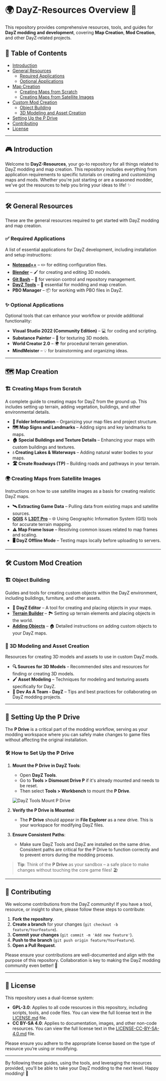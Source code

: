 # 🌍 DayZ-Resources Overview 🚀

This repository provides comprehensive resources, tools, and guides for **DayZ modding and development**, covering **Map Creation**, **Mod Creation**, and other DayZ-related projects.

## 📑 Table of Contents

- [Introduction](#introduction)
- [General Resources](#general-resources)
  - [Required Applications](#required-applications)
  - [Optional Applications](#optional-applications)
- [Map Creation](#map-creation)
  - [Creating Maps from Scratch](#creating-maps-from-scratch)
  - [Creating Maps from Satellite Images](#creating-maps-from-satellite-images)
- [Custom Mod Creation](#custom-mod-creation)
  - [Object Building](#object-building)
  - [3D Modeling and Asset Creation](#3d-modeling-and-asset-creation)
- [Setting Up the P Drive](#setting-up-the-p-drive)
- [Contributing](#contributing)
- [License](#license)

---

## 🎮 Introduction

Welcome to **DayZ-Resources**, your go-to repository for all things related to DayZ modding and map creation. This repository includes everything from application requirements to specific tutorials on creating and customizing maps and mods. Whether you're just starting or are a seasoned modder, we've got the resources to help you bring your ideas to life! ✨

---

## 🛠️ General Resources

These are the general resources required to get started with DayZ modding and map creation.

### ✅ Required Applications

A list of essential applications for DayZ development, including installation and setup instructions:

- [**Notepad++**](/tools/notepad_plus_plus/notepad_plus_plus.md) – ✏️ for editing configuration files.
- [**Blender**](/tools/blender/blender.md) – 🖌️ for creating and editing 3D models.
- [**Git Bash**](/tools/gitbash/gitbash_overview.md) – 🌳 for version control and repository management.
- [**DayZ Tools**](/tools/dayz_tools/DayZ_Tools_Overview.md) – 🔧 essential for modding and map creation.
- **PBO Manager** – 📦 for working with PBO files in DayZ.

### ✨ Optional Applications

Optional tools that can enhance your workflow or provide additional functionality:

- **Visual Studio 2022 (Community Edition)** – 💻 for coding and scripting.
- **Substance Painter** – 🎨 for texturing 3D models.
- **World Creator 2.0** – 🌍 for procedural terrain generation.
- **MindMeister** – 💡 for brainstorming and organizing ideas.

---

## 🗺️ Map Creation

### 🏗️ Creating Maps from Scratch

A complete guide to creating maps for DayZ from the ground up. This includes setting up terrain, adding vegetation, buildings, and other environmental details.

- **📂 Folder Information** – Organizing your map files and project structure.
- **🗺️ Map Signs and Landmarks** – Adding signs and key landmarks to maps.
- **🏠 Special Buildings and Texture Details** – Enhancing your maps with custom buildings and textures.
- **💧 Creating Lakes & Waterways** – Adding natural water bodies to your maps.
- **🛣️ Create Roadways (TP)** – Building roads and pathways in your terrain.

### 🌍 Creating Maps from Satellite Images

Instructions on how to use satellite images as a basis for creating realistic DayZ maps.

- **🛰️ Extracting Game Data** – Pulling data from existing maps and satellite sources.
- [**QGIS**](/tools/qgis/QGIS_Overview.md) & [**L3DT Pro**](/tools/l3dt/L3DT_Overview.md) – 🌐 Using Geographic Information System (GIS) tools for accurate terrain mapping.
- **⚠️ Map Frame Issue** – Resolving common issues related to map frames and scaling.
- **🖥️ DayZ Offline Mode** – Testing maps locally before uploading to servers.

---

## 🛠️ Custom Mod Creation

### 🏗️ Object Building

Guides and tools for creating custom objects within the DayZ environment, including buildings, furniture, and other assets.

- **🔧 DayZ Editor** – A tool for creating and placing objects in your maps.
- [**Terrain Builder**](/tools/dayz_tools/terrain_builder/Terrain_Builder_Overview.md) – 🏞️ Setting up terrain elements and placing objects in the world.
- [**Adding Objects**](/tools/dayz_tools/terrain_builder/Add_Objects.md) – 🏠 Detailed instructions on adding custom objects to your DayZ maps.

### 🎨 3D Modeling and Asset Creation

Resources for creating 3D models and assets to use in custom DayZ mods.

- **🔍 Sources for 3D Models** – Recommended sites and resources for finding or creating 3D models.
- **🖌️ Asset Modeling** – Techniques for modeling and texturing assets specifically for DayZ.
- **👥 Dev As A Team - DayZ** – Tips and best practices for collaborating on DayZ modding projects.

---

## 💾 Setting Up the P Drive

The **P Drive** is a critical part of the modding workflow, serving as your modding workspace where you can safely make changes to game files without affecting the original installation.

### 🛠️ How to Set Up the P Drive

1. **Mount the P Drive in DayZ Tools**:
   - Open **DayZ Tools**.
   - Go to **Tools > Dismount Drive P** if it's already mounted and needs to be reset.
   - Then select **Tools > Workbench** to mount the **P Drive**.
   
   ![DayZ Tools Mount P Drive](images/dayz_tools_p_drive_mount.png)

2. **Verify the P Drive is Mounted**:
   - The **P Drive** should appear in **File Explorer** as a new drive. This is your workspace for modifying DayZ files.

3. **Ensure Consistent Paths**:
   - Make sure DayZ Tools and DayZ are installed on the same drive. Consistent paths are critical for the P Drive to function correctly and to prevent errors during the modding process.

> **Tip**: Think of the **P Drive** as your sandbox – a safe place to make changes without touching the core game files! 🏖️

---

## 🤝 Contributing

We welcome contributions from the DayZ community! If you have a tool, resource, or insight to share, please follow these steps to contribute:

1. **Fork the repository**.
2. **Create a branch** for your changes (`git checkout -b feature/YourFeature`).
3. **Commit your changes** (`git commit -m 'Add new feature'`).
4. **Push to the branch** (`git push origin feature/YourFeature`).
5. **Open a Pull Request**.

Please ensure your contributions are well-documented and align with the purpose of this repository. Collaboration is key to making the DayZ modding community even better! 🌟

---

## 📜 License

This repository uses a dual-license system:

- **GPL-3.0**: Applies to all code resources in this repository, including scripts, tools, and code files. You can view the full license text in the [LICENSE.md](LICENSE.md) file.
- **CC BY-SA 4.0**: Applies to documentation, images, and other non-code resources. You can view the full license text in the [LICENSE-CC-BY-SA-4.0.md](LICENSE-CC-BY-SA-4.0.md) file.

Please ensure you adhere to the appropriate license based on the type of resource you’re using or modifying.

---

By following these guides, using the tools, and leveraging the resources provided, you'll be able to take your DayZ modding to the next level. Happy modding! 🎉

